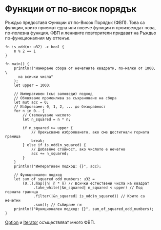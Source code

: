 # Функции от по-висок порядък 

Ръждьо предоставя Функции от по-Висок Порядък (ФВП). Това са функции, които
приемат една или повече функции и произвеждат нова, по-полезна функция. ФВП и
ленивите повторители придават на Ръждьо по-функционалния му оттенък.
```rust,editable
fn is_odd(n: u32) -> bool {
    n % 2 == 1
}

fn main() {
    println!("Намираме сбора от нечетните квадрати, по-малки от 1000, \
      на всички числа"
    );
    let upper = 1000;

    // Императивен (със заповеди) подход
    // Обявяваме променлива за съхраняване на сбора
    let mut acc = 0;
    // Изброяваме: 0, 1, 2, ... до безкрайност
    for n in 0.. {
        // Степенуваме числото
        let n_squared = n * n;

        if n_squared >= upper {
            // Прекъсваме изброяването, ако сме достигнали горната граница
            break;
        } else if is_odd(n_squared) {
            // Добавяме стойност, ако числото е нечетно
            acc += n_squared;
        }
    }
    println!("Императивен подход: {}", acc);

    // Функционален подход
    let sum_of_squared_odd_numbers: u32 =
        (0..).map(|n| n * n) // Всички естествени числа на квадрат
             .take_while(|&n_squared| n_squared < upper) // Под горната граница
             .filter(|&n_squared| is_odd(n_squared)) // Които са нечетни
             .sum(); // Събираме ги
    println!("Функционален подход: {}", sum_of_squared_odd_numbers);
}
```

[Option][option] и [Iterator][iter] осъществяват много ФВП.

[option]: https://doc.rust-lang.org/core/option/enum.Option.html
[iter]: https://doc.rust-lang.org/core/iter/trait.Iterator.html
